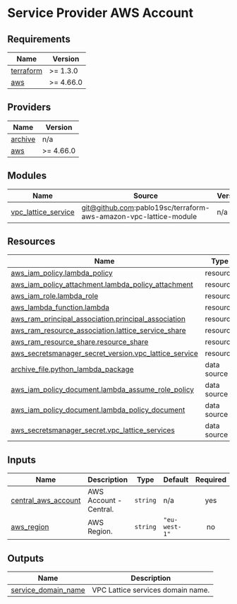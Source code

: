 <!-- BEGIN_TF_DOCS -->
# Service Provider AWS Account

## Requirements

| Name | Version |
|------|---------|
| <a name="requirement_terraform"></a> [terraform](#requirement\_terraform) | >= 1.3.0 |
| <a name="requirement_aws"></a> [aws](#requirement\_aws) | >= 4.66.0 |

## Providers

| Name | Version |
|------|---------|
| <a name="provider_archive"></a> [archive](#provider\_archive) | n/a |
| <a name="provider_aws"></a> [aws](#provider\_aws) | >= 4.66.0 |

## Modules

| Name | Source | Version |
|------|--------|---------|
| <a name="module_vpc_lattice_service"></a> [vpc\_lattice\_service](#module\_vpc\_lattice\_service) | git@github.com:pablo19sc/terraform-aws-amazon-vpc-lattice-module | n/a |

## Resources

| Name | Type |
|------|------|
| [aws_iam_policy.lambda_policy](https://registry.terraform.io/providers/hashicorp/aws/latest/docs/resources/iam_policy) | resource |
| [aws_iam_policy_attachment.lambda_policy_attachment](https://registry.terraform.io/providers/hashicorp/aws/latest/docs/resources/iam_policy_attachment) | resource |
| [aws_iam_role.lambda_role](https://registry.terraform.io/providers/hashicorp/aws/latest/docs/resources/iam_role) | resource |
| [aws_lambda_function.lambda](https://registry.terraform.io/providers/hashicorp/aws/latest/docs/resources/lambda_function) | resource |
| [aws_ram_principal_association.principal_association](https://registry.terraform.io/providers/hashicorp/aws/latest/docs/resources/ram_principal_association) | resource |
| [aws_ram_resource_association.lattice_service_share](https://registry.terraform.io/providers/hashicorp/aws/latest/docs/resources/ram_resource_association) | resource |
| [aws_ram_resource_share.resource_share](https://registry.terraform.io/providers/hashicorp/aws/latest/docs/resources/ram_resource_share) | resource |
| [aws_secretsmanager_secret_version.vpc_lattice_service](https://registry.terraform.io/providers/hashicorp/aws/latest/docs/resources/secretsmanager_secret_version) | resource |
| [archive_file.python_lambda_package](https://registry.terraform.io/providers/hashicorp/archive/latest/docs/data-sources/file) | data source |
| [aws_iam_policy_document.lambda_assume_role_policy](https://registry.terraform.io/providers/hashicorp/aws/latest/docs/data-sources/iam_policy_document) | data source |
| [aws_iam_policy_document.lambda_policy_document](https://registry.terraform.io/providers/hashicorp/aws/latest/docs/data-sources/iam_policy_document) | data source |
| [aws_secretsmanager_secret.vpc_lattice_services](https://registry.terraform.io/providers/hashicorp/aws/latest/docs/data-sources/secretsmanager_secret) | data source |

## Inputs

| Name | Description | Type | Default | Required |
|------|-------------|------|---------|:--------:|
| <a name="input_central_aws_account"></a> [central\_aws\_account](#input\_central\_aws\_account) | AWS Account - Central. | `string` | n/a | yes |
| <a name="input_aws_region"></a> [aws\_region](#input\_aws\_region) | AWS Region. | `string` | `"eu-west-1"` | no |

## Outputs

| Name | Description |
|------|-------------|
| <a name="output_service_domain_name"></a> [service\_domain\_name](#output\_service\_domain\_name) | VPC Lattice services domain name. |
<!-- END_TF_DOCS -->